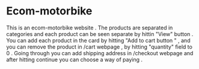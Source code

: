 # Ecom-motorbike

This is an ecom-motorbike website .
The products are separated in categories and each product can be seen separate by hittin "View" button .
You can add each product in the card by hitting "Add to cart button " , and you can remove the product in /cart webpage , by hitting "quantity" field to 0 .
Going through you can add shipping address in /checkout webpage and after hitting continue you can choose a way of paying .
